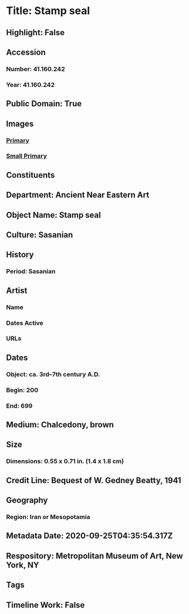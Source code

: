 # Title: Stamp seal
## Highlight: False
## Accession
### Number: 41.160.242
### Year: 41.160.242
## Public Domain: True
## Images
### [Primary](https://images.metmuseum.org/CRDImages/an/original/ss41_160_242.jpg)
### [Small Primary](https://images.metmuseum.org/CRDImages/an/web-large/ss41_160_242.jpg)
## Constituents
## Department: Ancient Near Eastern Art
## Object Name: Stamp seal
## Culture: Sasanian
## History
### Period: Sasanian
## Artist
### Name
### Dates Active
### URLs
## Dates
### Object: ca. 3rd–7th century A.D.
### Begin: 200
### End: 699
## Medium: Chalcedony, brown
## Size
### Dimensions: 0.55 x 0.71 in. (1.4 x 1.8 cm)
## Credit Line: Bequest of W. Gedney Beatty, 1941
## Geography
### Region: Iran or Mesopotamia
## Metadata Date: 2020-09-25T04:35:54.317Z
## Respository: Metropolitan Museum of Art, New York, NY
## Tags
## Timeline Work: False